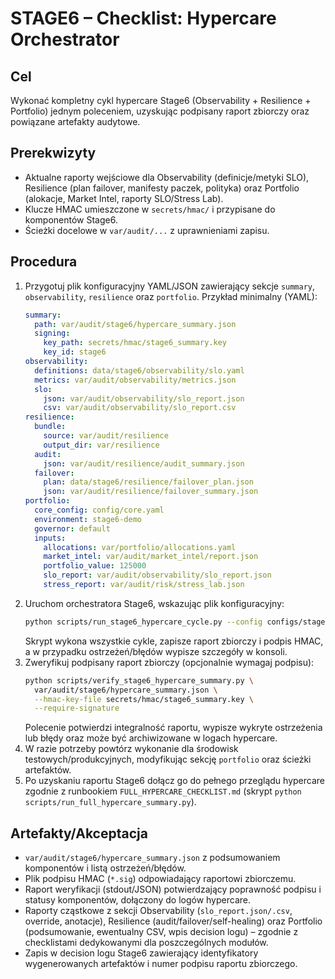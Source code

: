 # STAGE6 – Checklist: Hypercare Orchestrator

## Cel
Wykonać kompletny cykl hypercare Stage6 (Observability + Resilience + Portfolio)
jednym poleceniem, uzyskując podpisany raport zbiorczy oraz powiązane
artefakty audytowe.

## Prerekwizyty
- Aktualne raporty wejściowe dla Observability (definicje/metyki SLO),
  Resilience (plan failover, manifesty paczek, polityka) oraz Portfolio
  (alokacje, Market Intel, raporty SLO/Stress Lab).
- Klucze HMAC umieszczone w `secrets/hmac/` i przypisane do komponentów Stage6.
- Ścieżki docelowe w `var/audit/...` z uprawnieniami zapisu.

## Procedura
1. Przygotuj plik konfiguracyjny YAML/JSON zawierający sekcje `summary`,
   `observability`, `resilience` oraz `portfolio`. Przykład minimalny (YAML):
   ```yaml
   summary:
     path: var/audit/stage6/hypercare_summary.json
     signing:
       key_path: secrets/hmac/stage6_summary.key
       key_id: stage6
   observability:
     definitions: data/stage6/observability/slo.yaml
     metrics: var/audit/observability/metrics.json
     slo:
       json: var/audit/observability/slo_report.json
       csv: var/audit/observability/slo_report.csv
   resilience:
     bundle:
       source: var/audit/resilience
       output_dir: var/resilience
     audit:
       json: var/audit/resilience/audit_summary.json
     failover:
       plan: data/stage6/resilience/failover_plan.json
       json: var/audit/resilience/failover_summary.json
   portfolio:
     core_config: config/core.yaml
     environment: stage6-demo
     governor: default
     inputs:
       allocations: var/portfolio/allocations.yaml
       market_intel: var/audit/market_intel/report.json
       portfolio_value: 125000
       slo_report: var/audit/observability/slo_report.json
       stress_report: var/audit/risk/stress_lab.json
   ```
2. Uruchom orchestratora Stage6, wskazując plik konfiguracyjny:
   ```bash
   python scripts/run_stage6_hypercare_cycle.py --config configs/stage6_hypercare.yaml
   ```
   Skrypt wykona wszystkie cykle, zapisze raport zbiorczy i podpis HMAC, a w
   przypadku ostrzeżeń/błędów wypisze szczegóły w konsoli.
3. Zweryfikuj podpisany raport zbiorczy (opcjonalnie wymagaj podpisu):
   ```bash
   python scripts/verify_stage6_hypercare_summary.py \
     var/audit/stage6/hypercare_summary.json \
     --hmac-key-file secrets/hmac/stage6_summary.key \
     --require-signature
   ```
   Polecenie potwierdzi integralność raportu, wypisze wykryte ostrzeżenia lub
   błędy oraz może być archiwizowane w logach hypercare.
4. W razie potrzeby powtórz wykonanie dla środowisk testowych/produkcyjnych,
   modyfikując sekcję `portfolio` oraz ścieżki artefaktów.
5. Po uzyskaniu raportu Stage6 dołącz go do pełnego przeglądu hypercare zgodnie
   z runbookiem `FULL_HYPERCARE_CHECKLIST.md` (skrypt
   `python scripts/run_full_hypercare_summary.py`).

## Artefakty/Akceptacja
- `var/audit/stage6/hypercare_summary.json` z podsumowaniem komponentów i
  listą ostrzeżeń/błędów.
- Plik podpisu HMAC (`*.sig`) odpowiadający raportowi zbiorczemu.
- Raport weryfikacji (stdout/JSON) potwierdzający poprawność podpisu i statusy
  komponentów, dołączony do logów hypercare.
- Raporty cząstkowe z sekcji Observability (`slo_report.json/.csv`,
  override, anotacje), Resilience (audit/failover/self-healing) oraz Portfolio
  (podsumowanie, ewentualny CSV, wpis decision logu) – zgodnie z checklistami
  dedykowanymi dla poszczególnych modułów.
- Zapis w decision logu Stage6 zawierający identyfikatory wygenerowanych
  artefaktów i numer podpisu raportu zbiorczego.
